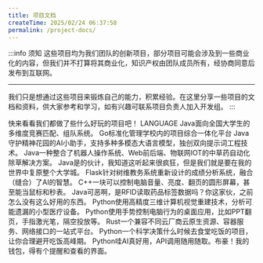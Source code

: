 ```yaml
---
title: 项目文档
createTime: 2025/02/24 06:37:58
permalink: /project-docs/
---
```


:::info 须知
这些项目均为我们团队的创新项目，部分项目可能会涉及到一些商业化的内容，但我们并不打算将其商业化，知识产权由团队成员所有，经协商同意后发布到互联网。

---

我们只是想通过这些项目来锻炼自己的能力，积累经验。在这里分享一些项目的文档和资料，供大家参考和学习，如有兴趣可联系项目负责人加入开发组。
:::

快来看看我们都做了些什么好玩的项目吧！
<span><Badge>LANGUAGE</Badge><Badge type="warning" text="FRAMEWORKS" /></span>
<CardGrid>
<LinkCard icon="hugeicons:add-team" href="/project-docs/match-competitions/" title="全国大学生竞赛组队系统" ><span><Badge>Java</Badge><Badge type="warning" text="Spring+Vue3" /></span>面向全国大学生的多维度竞赛匹配、组队系统。</LinkCard>
<LinkCard icon="arcticons:free-download-manager" href="/project-docs/project-management-platform/" title="项目管理平台" ><Badge>Go</Badge>标准化管理学校内的项目综合一体化平台</LinkCard>
<LinkCard icon="/icon/zhiyu.png" href="/project-docs/plant-cure/" title="植愈：AI情绪小帮手" ><Badge>Java</Badge>守护精神花园的AI小助手，支持多种多模态大语言模型，独创双向提示词工程技术。</LinkCard>
<LinkCard icon="/icon/robot.png" href="/project-docs/smart-car/" title="智慧中草药生态养护平台" ><Badge>Java</Badge>一种整合了机器人操作系统、Web前后端、物联网IOT的中草药自动化除草解决方案。</LinkCard>
<LinkCard icon="/icon/univ-town.svg" href="/project-docs/pixel-university-town/" title="像素大学城" ><Badge>Java</Badge>是的伙计，我知道这听起来很疯狂，但是我们就是要在我的世界中复原整个大学城。</LinkCard>
<LinkCard icon="/icon/analyse.svg" href="/project-docs/study-analytic-system/" title="学情分析系统" ><Badge>Flask</Badge>针对树维教务系统重新设计的成绩分析系统，融合（缝合）了AI的智慧。</LinkCard>
<LinkCard icon="line-md:speed-twotone-loop" href="/project-docs/control-my-panel/" title="掌中方圆" ><Badge>C++</Badge>一块可以控制电脑音量、亮度、翻页的圆形屏幕，甚至能当鼠标和秒表。</LinkCard>
<LinkCard icon="icon-park:transport" href="/project-docs/spd/" title="SPD智能医疗耗材管理系统" ><Badge>Java</Badge>可恶啊，是RFID读取药品标签数据吗？你这家伙，之前怎么没有这么好用的东西。</LinkCard>
<LinkCard icon="material-symbols:dropper-eye-outline-sharp" href="/project-docs/see-the-components/" title="医智慧眼" ><Badge>Python</Badge>使用高精度三维计算机视觉重建技术，分析可能遗漏的小型医疗设备。</LinkCard>
<LinkCard icon="svg-spinners:blocks-wave" href="/project-docs/various-gestures/" title="千手万象" ><Badge>Python</Badge>使用手势控制电脑行为的桌面应用，比如PPT翻页，手指激光笔，隔空投放等。</LinkCard>
<LinkCard icon="line-md:cloud-alt-tags-twotone-loop" href="/project-docs/cloud-manage/" title="云原生资源管理系统" ><Badge>Rust</Badge>一个兼容不同云厂商云原生资源、容器服务、网络接口的一站式平台。</LinkCard>
<LinkCard icon="line-md:loading-alt-loop" href="/project-docs/when2eat/" title="啥时候吃饭" ><Badge>Python</Badge>一个科学决策什么时候去食堂吃饭的项目，让你合理避开吃饭高峰期。</LinkCard>
<LinkCard icon="token-branded:wow" href="/project-docs/oh-my-api/" title="Oh my API!" ><Badge>Python</Badge>哇AI真好用，API调用随用随取。布豪！我的钱包，得有个提醒和查看的界面。</LinkCard>
</CardGrid>